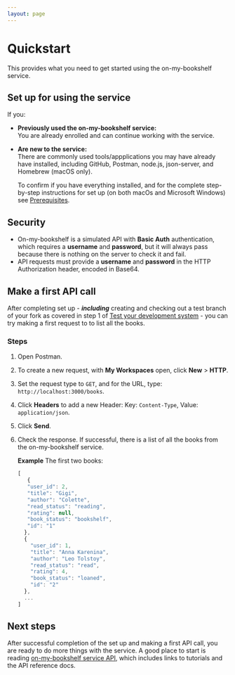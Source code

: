 ```yaml
---
layout: page
---
```


# Quickstart

This provides what you need to get started using the on-my-bookshelf service.


## Set up for using the service

If you:

* **Previously used the on-my-bookshelf service:**<br>
You are already enrolled and can continue working with the service. 

* **Are new to the service:**<br>
  There are commonly used tools/appplications you may have already have installed, including GitHub, Postman, node.js, json-server, and Homebrew (macOS only). 
  
  To confirm if you have everything installed, and for the complete step-by-step instructions for set up (on both macOs and Microsoft Windows) see [Prerequisites](../tutorials/prereqs.md).

## Security

* On-my-bookshelf is a simulated API with **Basic Auth** authentication, which requires a **username** and **password**, but it will always pass because there is nothing on the server to check it and fail.
* API requests must provide a **username** and **password** in the HTTP Authorization header, encoded in Base64.

## Make a first API call

After completing set up - ***including*** creating and checking out a test branch of your fork as covered in step 1 of [Test your development system](../tutorials/prereqs.md/#test-your-development-system) - you can try making a first request to to list all the books.

### Steps
1. Open Postman.
1. To create a new request, with **My Workspaces** open, click **New** &gt; **HTTP**.
3. Set the request type to `GET`, and for the URL, type: `http://localhost:3000/books`.
4. Click **Headers** to add a new Header: Key: `Content-Type`, Value: `application/json`.
5. Click **Send**.
6. Check the response. If successful, there is a list of all the books from the on-my-bookshelf service. 

   **Example** The first two books:
   

   ```js
   [   
      {
      "user_id": 2,
      "title": "Gigi",
      "author": "Colette",
      "read_status": "reading",
      "rating": null,
      "book_status": "bookshelf",
      "id": "1"
     },
     {
       "user_id": 1,
       "title": "Anna Karenina",
       "author": "Leo Tolstoy",
       "read_status": "read",
       "rating": 4,
       "book_status": "loaned",
       "id": "2"
     },
     ...
   ]
   ```

## Next steps 

After successful completion of the set up and making a first API call, you are ready to do more things with the service. A good place to start is reading [on-my-bookshelf service API](../index.md), which includes links to tutorials and the API reference docs.